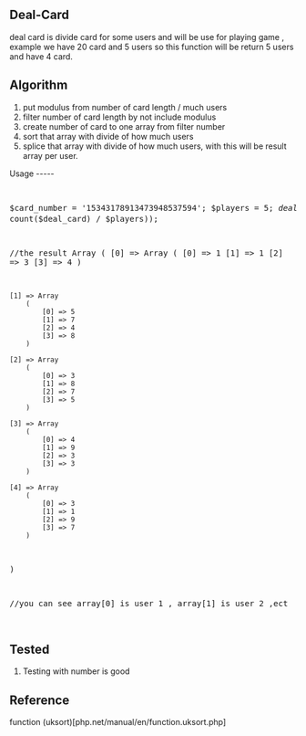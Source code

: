 Deal-Card
---------
deal card is divide card for some users and will be use for playing game , example we have 20 card and 5 users so this function will be return 5 users and have 4 card. 

Algorithm
---------
<ol>
<li> put modulus from number of card length / much users </li>
<li> filter number of card length by not include modulus </li>
<li> create number of card to one array from filter number </li>
<li> sort that array with divide of how much users </li>
<li> splice that array with divide of how much users, with this will be result array per user.</li>
</ol>
Usage
-----
<pre>

$card_number = '15343178913473948537594'; 
$players = 5;
$deal_card = deal_card($players,$card_number);
print_r(array_chunk($deal_card, count($deal_card) / $players));

//the result 
Array
(
    [0] => Array
        (
            [0] => 1
            [1] => 1
            [2] => 3
            [3] => 4
        )

    [1] => Array
        (
            [0] => 5
            [1] => 7
            [2] => 4
            [3] => 8
        )

    [2] => Array
        (
            [0] => 3
            [1] => 8
            [2] => 7
            [3] => 5
        )

    [3] => Array
        (
            [0] => 4
            [1] => 9
            [2] => 3
            [3] => 3
        )

    [4] => Array
        (
            [0] => 3
            [1] => 1
            [2] => 9
            [3] => 7
        )

)

//you can see array[0] is user 1 , array[1] is user 2 ,ect

</pre>

Tested
------
<ol>
<li> Testing with number is good </li>
</ol>

Reference
---------
function (uksort)[php.net/manual/en/function.uksort.php]